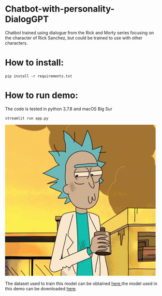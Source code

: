 # Chatbot-with-personality-DialogGPT
Chatbot trained using dialogue from the Rick and Morty series focusing on the character of Rick Sanchez, but could be trained to use with other characters.

# How to install:
<pre><code>pip install -r requirements.txt </code></pre>

# How to run demo:
The code is tested in python 3.7.8 and macOS Big Sur
<pre><code>streamlit run app.py </code></pre>

![alt text](https://github.com/juan-csv/Chatbot-with-personality-DialogGPT/blob/master/content/Rick.gif)

The dataset used to train this model can be obtained [here](https://www.kaggle.com/andradaolteanu/rickmorty-scripts),the model used in this demo can be downloaded [here](https://drive.google.com/drive/folders/13Q8jxJJ6BqAbia5RTk3sYcef1oSJMgbe?usp=sharing).
